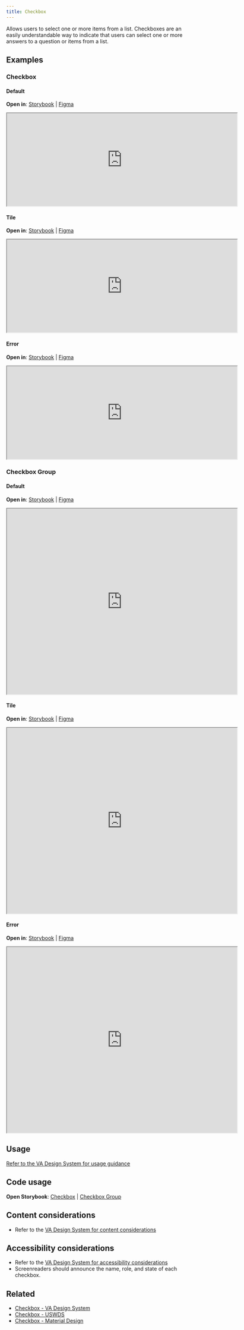 ```yaml
---
title: Checkbox
---
```


Allows users to select one or more items from a list. Checkboxes are an easily understandable way to indicate that users can select one or more answers to a question or items from a list.

## Examples

### Checkbox

#### Default
**Open in**: [Storybook](https://department-of-veterans-affairs.github.io/va-mobile-library/?path=/docs/checkbox--default)  |   [Figma](https://www.figma.com/design/Zzt8z60hCtdEzXx2GFWghH/%F0%9F%93%90-Component-Library---Design-System---VA-Mobile?node-id=1415-384&t=iHMS9U3pTWPZb8Qb-4)
<iframe width="620" height="250" title="Image of component in Storybook" src="https://department-of-veterans-affairs.github.io/va-mobile-library/?path=/story/checkbox--default&full=1&shortcuts=false&singleStory=true" allowfullscreen></iframe>

#### Tile
**Open in**: [Storybook](https://department-of-veterans-affairs.github.io/va-mobile-library/?path=/docs/checkbox--tile)  |   [Figma](https://www.figma.com/design/Zzt8z60hCtdEzXx2GFWghH/%F0%9F%93%90-Component-Library---Design-System---VA-Mobile?node-id=1415-384&t=iHMS9U3pTWPZb8Qb-4)
<iframe width="620" height="250" title="Image of component in Storybook" src="https://department-of-veterans-affairs.github.io/va-mobile-library/?path=/story/checkbox--tile&full=1&shortcuts=false&singleStory=true" allowfullscreen></iframe>

#### Error
**Open in**: [Storybook](https://department-of-veterans-affairs.github.io/va-mobile-library/?path=/docs/checkbox--error)  |   [Figma](https://www.figma.com/design/Zzt8z60hCtdEzXx2GFWghH/%F0%9F%93%90-Component-Library---Design-System---VA-Mobile?node-id=1415-384&t=iHMS9U3pTWPZb8Qb-4)
<iframe width="620" height="250" title="Image of component in Storybook" src="https://department-of-veterans-affairs.github.io/va-mobile-library/?path=/story/checkbox--error&full=1&shortcuts=false&singleStory=true" allowfullscreen></iframe>

### Checkbox Group

#### Default
**Open in**: [Storybook](https://department-of-veterans-affairs.github.io/va-mobile-library/?path=/docs/checkbox-group--default)  |   [Figma](https://www.figma.com/design/Zzt8z60hCtdEzXx2GFWghH/%F0%9F%93%90-Component-Library---Design-System---VA-Mobile?node-id=1415-441&t=iHMS9U3pTWPZb8Qb-4)
<iframe width="620" height="500" title="Image of component in Storybook" src="https://department-of-veterans-affairs.github.io/va-mobile-library/?path=/story/checkbox-group--default&full=1&shortcuts=false&singleStory=true" allowfullscreen></iframe>

#### Tile
**Open in**: [Storybook](https://department-of-veterans-affairs.github.io/va-mobile-library/?path=/docs/checkbox-group--tile)  |   [Figma](https://www.figma.com/design/Zzt8z60hCtdEzXx2GFWghH/%F0%9F%93%90-Component-Library---Design-System---VA-Mobile?node-id=1415-441&t=iHMS9U3pTWPZb8Qb-4)
<iframe width="620" height="500" title="Image of component in Storybook" src="https://department-of-veterans-affairs.github.io/va-mobile-library/?path=/story/checkbox-group--tile&full=1&shortcuts=false&singleStory=true" allowfullscreen></iframe>

#### Error
**Open in**: [Storybook](https://department-of-veterans-affairs.github.io/va-mobile-library/?path=/docs/checkbox-group--error)  |   [Figma](https://www.figma.com/design/Zzt8z60hCtdEzXx2GFWghH/%F0%9F%93%90-Component-Library---Design-System---VA-Mobile?node-id=1415-441&t=iHMS9U3pTWPZb8Qb-4)
<iframe width="620" height="500" title="Image of component in Storybook" src="https://department-of-veterans-affairs.github.io/va-mobile-library/?path=/story/checkbox-group--error&full=1&shortcuts=false&singleStory=true" allowfullscreen></iframe>

## Usage
[Refer to the VA Design System for usage guidance](https://design.va.gov/components/form/checkbox)

## Code usage
**Open Storybook**: [Checkbox](https://department-of-veterans-affairs.github.io/va-mobile-library/?path=/docs/checkbox--docs)  |   [Checkbox Group](https://department-of-veterans-affairs.github.io/va-mobile-library/?path=/docs/checkbox-group--docs)

## Content considerations
* Refer to the [VA Design System for content considerations](https://design.va.gov/components/form/checkbox#usage)

## Accessibility considerations
* Refer to the [VA Design System for accessibility considerations](https://design.va.gov/components/form/checkbox#accessibility-considerations)
* Screenreaders should announce the name, role, and state of each checkbox.

## Related
* [Checkbox - VA Design System](https://design.va.gov/components/form/checkbox)
* [Checkbox - USWDS](https://designsystem.digital.gov/components/checkbox/)
* [Checkbox - Material Design](https://m3.material.io/components/checkbox/overview)